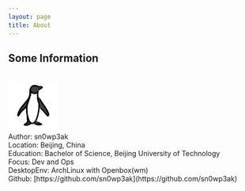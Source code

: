 ```yaml
---
layout: page
title: About
---
```

<h2>Some Information</h2><br>
<img src="assets/penguin.png" height=100 weight=100><br>
Author: sn0wp3ak<br>
Location: Beijing, China<br>
Education: Bachelor of Science, Beijing University of Technology<br>
Focus: Dev and Ops<br>
DesktopEnv: ArchLinux with Openbox(wm)<br>
Github: [https://github.com/sn0wp3ak](https://github.com/sn0wp3ak)<br>
